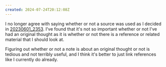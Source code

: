 ```yaml
---
created: 2024-07-24T20:12:08Z
---
```


I no longer agree with saying whether or not a source was used as I decided in [20230601_2353](20230601_2353.md). I've found that it's not so important whether or not I've had an original thought as it is whether or not there is a reference or related material that I should look at.

Figuring out whether or not a note is about an original thought or not is tedious and not terribly useful, and I think it's better to just link references like I currently do already.
